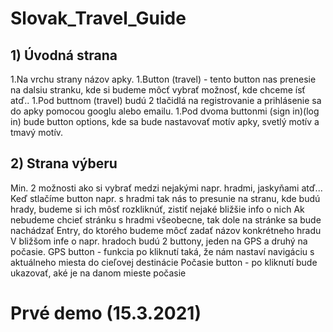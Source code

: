 # Slovak_Travel_Guide
## 1) Úvodná strana
1.Na vrchu strany názov apky.
1.Button (travel) - tento button nas prenesie na dalsiu stranku, kde si budeme môcť vybrať možnosť, kde chceme ísť atď..
1.Pod buttnom (travel) budú 2 tlačidlá na registrovanie a prihlásenie sa do apky pomocou googlu alebo emailu.
1.Pod dvoma buttonmi (sign in)(log in) bude button options, kde sa bude nastavovať motív apky, svetlý motív a tmavý motív.
## 2) Strana výberu
Min. 2 možnosti ako si vybrať medzi nejakými napr. hradmi, jaskyňami atď...
Keď stlačíme button napr. s hradmi tak nás to presunie na stranu, kde budú hrady, budeme si ich môsť rozkliknúť, zistiť nejaké bližšie info o nich
Ak nebudeme chcieť stránku s hradmi všeobecne, tak dole na stránke sa bude nachádzať Entry, do ktorého budeme môcť zadať názov konkrétneho hradu
V bližšom infe o napr. hradoch budú 2 buttony, jeden na GPS a druhý na počasie.
GPS button - funkcia po kliknutí taká, že nám nastaví navigáciu s aktuálneho miesta do cieľovej destinácie
Počasie button - po kliknutí bude ukazovať, aké je na danom mieste počasie
<h1>Prvé demo (15.3.2021)</h1>


